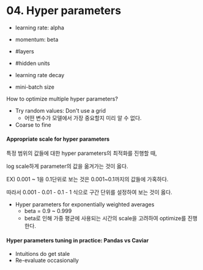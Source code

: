 # 04. Hyper parameters

- learning rate: alpha

- momentum: beta

- #layers

- #hidden units

- learning rate decay

- mini-batch size

How to optimize multiple hyper parameters?

- Try random values: Don't use a grid
  - 어떤 변수가 모델에서 가장 중요할지 미리 알 수 없다.
- Coarse to fine



#### Appropriate scale for hyper parameters

특정 범위의 값들에 대한 hyper parameters의 최적화를 진행할 때,

log scale하게 parameter의 값을 옮겨가는 것이 옳다.

EX) 0.001 ~ 1을 0.1단위로 보는 것은 0.001~0.1까지의 값들에 가혹하다.

 따라서 0.001 - 0.01 - 0.1 - 1 식으로 구간 단위를 설정하여 보는 것이 옳다.

- Hyper parameters for exponentially weighted averages
  - beta = 0.9 ~ 0.999
  - beta로 인해 가중 평균에 사용되는 시간의 scale을 고려하여 optimize를 진행한다.



#### Hyper parameters tuning in practice: Pandas vs Caviar

- Intuitions do get stale
- Re-evaluate occasionally

